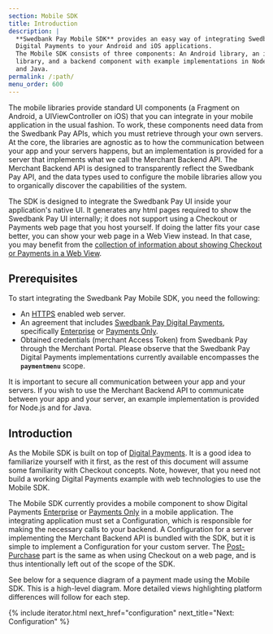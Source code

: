 ```yaml
---
section: Mobile SDK
title: Introduction
description: |
  **Swedbank Pay Mobile SDK** provides an easy way of integrating Swedbank Pay
  Digital Payments to your Android and iOS applications.
  The Mobile SDK consists of three components: An Android library, an iOS
  library, and a backend component with example implementations in Node.js
  and Java.
permalink: /:path/
menu_order: 600
---
```


The mobile libraries provide standard UI components (a Fragment on Android, a
UIViewController on iOS) that you can integrate in your mobile application in
the usual fashion. To work, these components need data from the Swedbank Pay
APIs, which you must retrieve through your own servers. At the core, the
libraries are agnostic as to how the communication between your app and your
servers happens, but an implementation is provided for a server that implements
what we call the Merchant Backend API. The Merchant Backend API is designed to
transparently reflect the Swedbank Pay API, and the data types used to configure
the mobile libraries allow you to organically discover the capabilities of the
system.

The SDK is designed to integrate the Swedbank Pay UI inside your application's
native UI. It generates any html pages required to show the Swedbank Pay UI
internally; it does not support using a Checkout or Payments web page that you
host yourself. If doing the latter fits your case better, you can show your web
page in a Web View instead. In that case, you may benefit from the [collection
of information about showing Checkout or Payments in a Web View][plain-webview].

## Prerequisites

To start integrating the Swedbank Pay Mobile SDK, you need the following:

*   An [HTTPS][https] enabled web server.
*   An agreement that includes [Swedbank Pay Digital Payments][checkout],
    specifically [Enterprise][checkout-enterprise] or [Payments
    Only][checkout-payments-only].
*   Obtained credentials (merchant Access Token) from Swedbank Pay through
    the Merchant Portal. Please observe that the Swedbank Pay Digital Payments
    implementations currently available encompasses the **`paymentmenu`** scope.

It is important to secure all communication between your app and your servers.
If you wish to use the Merchant Backend API to communicate between your app and
your server, an example implementation is provided for Node.js and for Java.

## Introduction

As the Mobile SDK is built on top of [Digital Payments][checkout]. It is a good
idea to familiarize yourself with it first, as the rest of this document will
assume some familiarity with Checkout concepts. Note, however, that you need not
build a working Digital Payments example with web technologies to use the Mobile
SDK.

The Mobile SDK currently provides a mobile component to show Digital Payments
[Enterprise][checkout-enterprise] or [Payments Only][checkout-payments-only] in
a mobile application. The integrating application must set a Configuration,
which is responsible for making the necessary calls to your backend. A
Configuration for a server implementing the Merchant Backend API is bundled with
the SDK, but it is simple to implement a Configuration for your custom server.
The [Post-Purchase][post-purchase-capture] part is the same as when using
Checkout on a web page, and is thus intentionally left out of the scope of the
SDK.

See below for a sequence diagram of a payment made using the Mobile SDK. This is
a high-level diagram. More detailed views highlighting platform differences will
follow for each step.

{% include iterator.html next_href="configuration"
                         next_title="Next: Configuration" %}

[plain-webview]: /checkout-v3/modules-sdks/mobile-sdk/plain-webview
[checkout]: /checkout-v3
[checkout-enterprise]: /old-implementations/enterprise
[checkout-payments-only]: /checkout-v3
[https]: /checkout-v3/resources/fundamental-principles#connection-and-protocol
[post-purchase-capture]: /checkout-v3/post-purchase#capture

